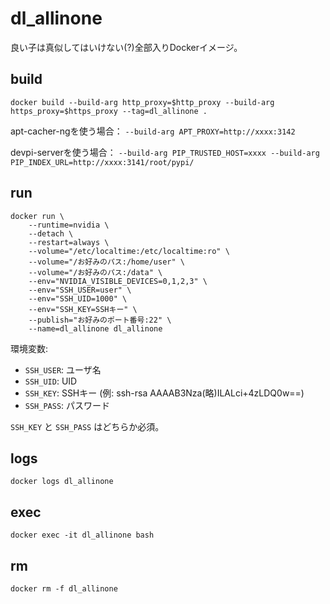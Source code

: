 # dl_allinone

良い子は真似してはいけない(?)全部入りDockerイメージ。

## build

    docker build --build-arg http_proxy=$http_proxy --build-arg https_proxy=$https_proxy --tag=dl_allinone .

apt-cacher-ngを使う場合： `--build-arg APT_PROXY=http://xxxx:3142`

devpi-serverを使う場合： `--build-arg PIP_TRUSTED_HOST=xxxx --build-arg PIP_INDEX_URL=http://xxxx:3141/root/pypi/`

## run

    docker run \
        --runtime=nvidia \
        --detach \
        --restart=always \
        --volume="/etc/localtime:/etc/localtime:ro" \
        --volume="/お好みのパス:/home/user" \
        --volume="/お好みのパス:/data" \
        --env="NVIDIA_VISIBLE_DEVICES=0,1,2,3" \
        --env="SSH_USER=user" \
        --env="SSH_UID=1000" \
        --env="SSH_KEY=SSHキー" \
        --publish="お好みのポート番号:22" \
        --name=dl_allinone dl_allinone

環境変数:

- `SSH_USER`: ユーザ名
- `SSH_UID`: UID
- `SSH_KEY`: SSHキー (例: ssh-rsa AAAAB3Nza(略)ILALci+4zLDQ0w==)
- `SSH_PASS`: パスワード

`SSH_KEY` と `SSH_PASS` はどちらか必須。


## logs

    docker logs dl_allinone

## exec

    docker exec -it dl_allinone bash

## rm

    docker rm -f dl_allinone
